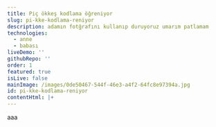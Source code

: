 ```yaml
---
title: Piç ökkeş kodlama öğreniyor
slug: pi-kke-kodlama-reniyor
description: adamın fotğrafını kullanıp duruyoruz umarım patlamam
technologies:
  - anne
  - babası
liveDemo: ''
githubRepo: ''
order: 1
featured: true
isLive: false
mainImage: /images/0de50467-544f-46e3-a4f2-64fc8e97394a.jpg
id: pi-kke-kodlama-reniyor
contentHtml: |+
---
```

aaa
